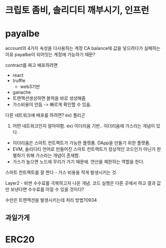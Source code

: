 # 크립토 좀비, 솔리디티 깨부시기, 인프런

# payalbe
account의 4가지 속성을 다사용하는 계정 CA
balance에 값을 넣으려다가 실패하는 이유 payalbe이 되어잇는 계정에 가능하기 때문?

contract를 짜고 배포하려면
- react
- truffle
    - web3기반
- ganache
 - 트랜잭션생성하면 블럭을 바로 생성해줌
 - 가스비용이 안듬
 -> 빠르게 확인할 수 있음.

다른 네트워크에 배포를 하려면?
 ex) 폴리곤
1. 어떤 네트워크인지 알아야함. ex) 이더리움 기반..
이더리움에 가스라는 개념이 있다.
 - 이더리움은 스마트 컨트랙트가 가능한 플랫폼. DApp을 만들기 위한 플랫폼.
 - EVM, 솔리디티 언어로 만들어진 스마트 컨트랙트가 정상적인 코드인가 아닌가 판별하기 위해 가스라는 개념이 존재함.
 - 가스가 높으면 노드에 무리가 가기 때문에. 연산을 제한하는 역할을 한다.


스마트 컨트랙트를 잘 짠다 - 가스 비용을 적게 발생시키는 것.

Layer2 - 비싼 수수료를 극복하고자 나온 개념.
 코드 실행은 다른 곳에서 하고 결과 값만 보낸다면 수수료를 아낄 수 있을 것이다?

수만은 트랜잭션을 발생시키는데 처리 방법?0934


## 과일가게












# ERC20